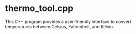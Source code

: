 # thermo_tool.cpp
This C++ program provides a user-friendly interface to convert temperatures between Celsius, Fahrenheit, and Kelvin.
